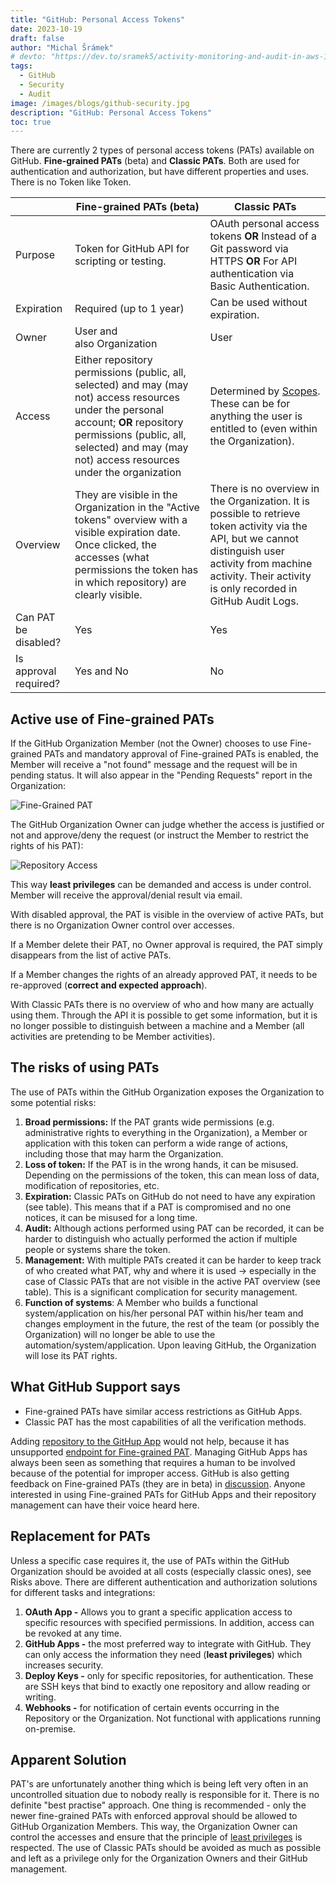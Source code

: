 ```yaml
---
title: "GitHub: Personal Access Tokens"
date: 2023-10-19
draft: false
author: "Michal Šrámek"
# devto: "https://dev.to/sramek5/activity-monitoring-and-audit-in-aws-1hd3"
tags:
  - GitHub
  - Security
  - Audit
image: /images/blogs/github-security.jpg
description: "GitHub: Personal Access Tokens"
toc: true
---
```


There are currently 2 types of personal access tokens (PATs) available on GitHub. **Fine-grained PATs** (beta) and **Classic PATs**. Both are used for authentication and authorization, but have different properties and uses. There is no Token like Token.

|   | Fine-grained PATs (beta) | Classic PATs |
| --- | --- | --- |
| Purpose | Token for GitHub API for scripting or testing. | OAuth personal access tokens **OR** Instead of a Git password via HTTPS **OR** For API authentication via Basic Authentication. |
| Expiration | Required (up to 1 year) | Can be used without expiration. |
| Owner | User and also Organization | User |
| Access | Either repository permissions (public, all, selected) and may (may not) access resources under the personal account; **OR** repository permissions (public, all, selected) and may (may not) access resources under the organization | Determined by [Scopes](https://docs.github.com/en/apps/oauth-apps/building-oauth-apps/scopes-for-oauth-apps). These can be for anything the user is entitled to (even within the Organization). |
| Overview | They are visible in the Organization in the "Active tokens" overview with a visible expiration date. Once clicked, the accesses (what permissions the token has in which repository) are clearly visible. | There is no overview in the Organization. It is possible to retrieve token activity via the API, but we cannot distinguish user activity from machine activity. Their activity is only recorded in GitHub Audit Logs. |
| Can PAT be disabled? | Yes | Yes |
| Is approval required? | Yes and No | No |

## Active use of Fine-grained PATs

If the GitHub Organization Member (not the Owner) chooses to use Fine-grained PATs and mandatory approval of Fine-grained PATs is enabled, the Member will receive a "not found" message and the request will be in pending status. It will also appear in the "Pending Requests" report in the Organization:

![Fine-Grained PAT](/images/blogs/fine-grained-pat.png)

The GitHub Organization Owner can judge whether the access is justified or not and approve/deny the request (or instruct the Member to restrict the rights of his PAT):

![Repository Access](/images/blogs/repository-access.png)

This way **least privileges** can be demanded and access is under control. Member will receive the approval/denial result via email.

With disabled approval, the PAT is visible in the overview of active PATs, but there is no Organization Owner control over accesses.

If a Member delete their PAT, no Owner approval is required, the PAT simply disappears from the list of active PATs.

If a Member changes the rights of an already approved PAT, it needs to be re-approved (**correct and expected approach**).

With Classic PATs there is no overview of who and how many are actually using them. Through the API it is possible to get some information, but it is no longer possible to distinguish between a machine and a Member (all activities are pretending to be Member activities).

## The risks of using PATs

The use of PATs within the GitHub Organization exposes the Organization to some potential risks:

1. **Broad permissions:** If the PAT grants wide permissions (e.g. administrative rights to everything in the Organization), a Member or application with this token can perform a wide range of actions, including those that may harm the Organization.
2. **Loss of token:** If the PAT is in the wrong hands, it can be misused. Depending on the permissions of the token, this can mean loss of data, modification of repositories, etc.
3. **Expiration:** Classic PATs on GitHub do not need to have any expiration (see table). This means that if a PAT is compromised and no one notices, it can be misused for a long time.
4. **Audit:** Although actions performed using PAT can be recorded, it can be harder to distinguish who actually performed the action if multiple people or systems share the token.
5. **Management:** With multiple PATs created it can be harder to keep track of who created what PAT, why and where it is used -> especially in the case of Classic PATs that are not visible in the active PAT overview (see table). This is a significant complication for security management.
6. **Function of systems**: A Member who builds a functional system/application on his/her personal PAT within his/her team and changes employment in the future, the rest of the team (or possibly the Organization) will no longer be able to use the automation/system/application. Upon leaving GitHub, the Organization will lose its PAT rights.

## What GitHub Support says

- Fine-grained PATs have similar access restrictions as GitHub Apps.
- Classic PAT has the most capabilities of all the verification methods.

Adding [repository to the GitHup App](https://docs.github.com/en/rest/apps/installations?apiVersion=2022-11-28#add-a-repository-to-an-app-installation) would not help, because it has unsupported [endpoint for Fine-grained PAT](https://docs.github.com/en/rest/overview/endpoints-available-for-fine-grained-personal-access-tokens?apiVersion=2022-11-28#apps). Managing GitHub Apps has always been seen as something that requires a human to be involved because of the potential for improper access. GitHub is also getting feedback on Fine-grained PATs (they are in beta) in [discussion](https://github.com/orgs/community/discussions/36441). Anyone interested in using Fine-grained PATs for GitHub Apps and their repository management can have their voice heard here.

## Replacement for PATs

Unless a specific case requires it, the use of PATs within the GitHub Organization should be avoided at all costs (especially classic ones), see Risks above. There are different authentication and authorization solutions for different tasks and integrations:

1. **OAuth App -** Allows you to grant a specific application access to specific resources with specified permissions. In addition, access can be revoked at any time.
2. **GitHub Apps -** the most preferred way to integrate with GitHub. They can only access the information they need (**least privileges**) which increases security.
3. **Deploy Keys -** only for specific repositories, for authentication. These are SSH keys that bind to exactly one repository and allow reading or writing. 
4. **Webhooks -** for notification of certain events occurring in the Repository or the Organization. Not functional with applications running on-premise.

## Apparent Solution
PAT's are unfortunately another thing which is being left very often in an uncontrolled situation due to nobody really is responsible for it. There is no definite "best practise" approach. One thing is recommended - only the newer fine-grained PATs with enforced approval should be allowed to GitHub Organization Members. This way, the Organization Owner can control the accesses and ensure that the principle of <u>least privileges</u> is respected. The use of Classic PATs should be avoided as much as possible and left as a privilege only for the Organization Owners and their GitHub management. 
